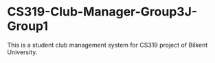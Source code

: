 # CS319-Club-Manager-Group3J-Group1
This is a student club management system for CS319 project of Bilkent University.
